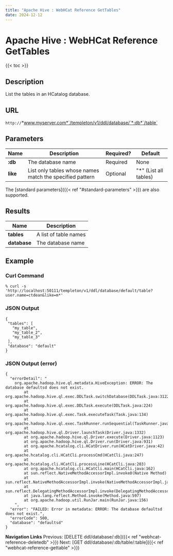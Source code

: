 ```yaml
---
title: "Apache Hive : WebHCat Reference GetTables"
date: 2024-12-12
---
```


# Apache Hive : WebHCat Reference GetTables

{{< toc >}}

## Description

List the tables in an HCatalog database.

## URL

`http://`*www.myserver.com*`/templeton/v1/ddl/database/`*:db*`/table`

## Parameters

| Name | Description | Required? | Default |
| --- | --- | --- | --- |
| **:db** | The database name | Required | None |
| **like** | List only tables whose names match the specified pattern | Optional | "*" (List all tables) |

The [standard parameters]({{< ref "#standard-parameters" >}}) are also supported.

## Results

| Name | Description |
| --- | --- |
| **tables** | A list of table names |
| **database** | The database name |

## Example

### Curl Command

```
% curl -s 'http://localhost:50111/templeton/v1/ddl/database/default/table?user.name=ctdean&like=m*'

```

### JSON Output

```
{
 "tables": [
   "my_table",
   "my_table_2",
   "my_table_3"
 ],
 "database": "default"
}

```

### JSON Output (error)

```
{
  "errorDetail": "
    org.apache.hadoop.hive.ql.metadata.HiveException: ERROR: The database defaultsd does not exist.
        at org.apache.hadoop.hive.ql.exec.DDLTask.switchDatabase(DDLTask.java:3122)
        at org.apache.hadoop.hive.ql.exec.DDLTask.execute(DDLTask.java:224)
        at org.apache.hadoop.hive.ql.exec.Task.executeTask(Task.java:134)
        at org.apache.hadoop.hive.ql.exec.TaskRunner.runSequential(TaskRunner.java:57)
        at org.apache.hadoop.hive.ql.Driver.launchTask(Driver.java:1332)
        at org.apache.hadoop.hive.ql.Driver.execute(Driver.java:1123)
        at org.apache.hadoop.hive.ql.Driver.run(Driver.java:931)
        at org.apache.hcatalog.cli.HCatDriver.run(HCatDriver.java:42)
        at org.apache.hcatalog.cli.HCatCli.processCmd(HCatCli.java:247)
        at org.apache.hcatalog.cli.HCatCli.processLine(HCatCli.java:203)
        at org.apache.hcatalog.cli.HCatCli.main(HCatCli.java:162)
        at sun.reflect.NativeMethodAccessorImpl.invoke0(Native Method)
        at sun.reflect.NativeMethodAccessorImpl.invoke(NativeMethodAccessorImpl.java:39)
        at sun.reflect.DelegatingMethodAccessorImpl.invoke(DelegatingMethodAccessorImpl.java:25)
        at java.lang.reflect.Method.invoke(Method.java:597)
        at org.apache.hadoop.util.RunJar.main(RunJar.java:156)
    ",
  "error": "FAILED: Error in metadata: ERROR: The database defaultsd does not exist.",
  "errorCode": 500,
  "database": "defaultsd"
}

```

  

**Navigation Links**
Previous: [DELETE ddl/database/:db]({{< ref "webhcat-reference-deletedb" >}}) Next: [GET ddl/database/:db/table/:table]({{< ref "webhcat-reference-gettable" >}})



 

 

